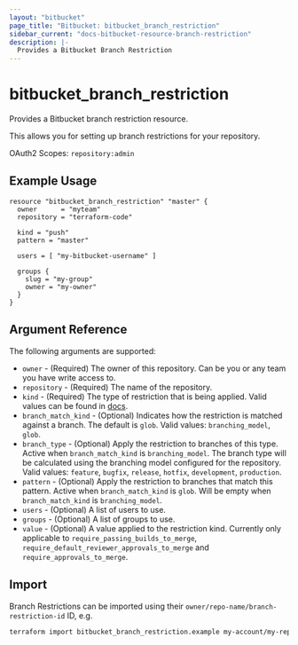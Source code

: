 ```yaml
---
layout: "bitbucket"
page_title: "Bitbucket: bitbucket_branch_restriction"
sidebar_current: "docs-bitbucket-resource-branch-restriction"
description: |-
  Provides a Bitbucket Branch Restriction
---
```


# bitbucket\_branch\_restriction

Provides a Bitbucket branch restriction resource.

This allows you for setting up branch restrictions for your repository.

OAuth2 Scopes: `repository:admin`

## Example Usage

```hcl
resource "bitbucket_branch_restriction" "master" {
  owner      = "myteam"
  repository = "terraform-code"

  kind = "push"
  pattern = "master"
  
  users = [ "my-bitbucket-username" ]

  groups {
    slug = "my-group"
    owner = "my-owner"
  }
}
```

## Argument Reference

The following arguments are supported:

* `owner` - (Required) The owner of this repository. Can be you or any team you
  have write access to.
* `repository` - (Required) The name of the repository.
* `kind` - (Required) The type of restriction that is being applied. Valid values can be found in [docs](https://developer.atlassian.com/cloud/bitbucket/rest/api-group-branch-restrictions/#api-group-branch-restrictions).
* `branch_match_kind` - (Optional) Indicates how the restriction is matched against a branch. The default is `glob`. Valid values: `branching_model`, `glob`.
* `branch_type` - (Optional) Apply the restriction to branches of this type. Active when `branch_match_kind` is `branching_model`. The branch type will be calculated using the branching model configured for the repository. Valid values: `feature`, `bugfix`, `release`, `hotfix`, `development`, `production`.
* `pattern` - (Optional) Apply the restriction to branches that match this pattern. Active when `branch_match_kind` is `glob`. Will be empty when `branch_match_kind` is `branching_model`.
* `users` - (Optional) A list of users to use.
* `groups` - (Optional) A list of groups to use.
* `value` - (Optional) A value applied to the restriction kind. Currently only applicable to `require_passing_builds_to_merge`, `require_default_reviewer_approvals_to_merge` and `require_approvals_to_merge`.

## Import

Branch Restrictions can be imported using their `owner/repo-name/branch-restriction-id` ID, e.g.

```sh
terraform import bitbucket_branch_restriction.example my-account/my-repo/branch-rest-id
```
